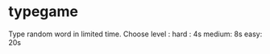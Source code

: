 # typegame
Type random word in limited time.
Choose level :
    hard : 4s
    medium: 8s
    easy: 20s